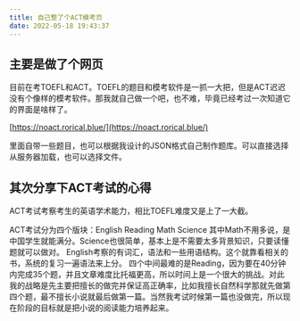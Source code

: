 ```yaml
---
title: 自己整了个ACT模考页
date: 2022-05-18 19:43:37
---
```


<!--more-->

## 主要是做了个网页

目前在考TOEFL和ACT。TOEFL的题目和模考软件是一抓一大把，但是ACT迟迟没有个像样的模考软件。那我就自己做一个吧，也不难，毕竟已经考过一次知道它的界面是啥样了。

[https://noact.rorical.blue/](https://noact.rorical.blue/)

里面自带一些题目，也可以根据我设计的JSON格式自己制作题库。可以直接选择从服务器加载，也可以选择文件。

## 其次分享下ACT考试的心得

ACT考试考察考生的英语学术能力，相比TOEFL难度又是上了一大截。

ACT考试分为四个版块：English Reading Math Science
其中Math不用多说，是中国学生就能满分。Science也很简单，基本上是不需要太多背景知识，只要读懂题就可以做对。
English考察的有词汇，语法和一些用语结构。这个就靠看相关的书，系统的复习一遍语法来上分。
四个中间最难的是Reading，因为要在40分钟内完成35个题，并且文章难度比托福更高，所以时间上是一个很大的挑战。对此我的战略是先主要把擅长的做完并保证高正确率，比如我擅长自然科学那就先做第四个题，最不擅长小说就最后做第一篇。当然我考试时候第一篇也没做完，所以现在阶段的目标就是把小说的阅读能力培养起来。